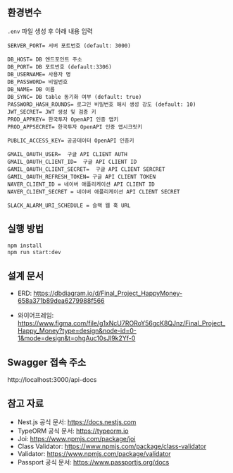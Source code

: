## 환경변수

`.env` 파일 생성 후 아래 내용 입력

```
SERVER_PORT= 서버 포트번호 (default: 3000)

DB_HOST= DB 엔드포인트 주소
DB_PORT= DB 포트번호 (default:3306)
DB_USERNAME= 사용자 명
DB_PASSWORD= 비밀번호
DB_NAME= DB 이름
DB_SYNC= DB table 동기화 여부 (default: true)
PASSWORD_HASH_ROUNDS= 로그인 비밀번호 해시 생성 강도 (default: 10)
JWT_SECRET= JWT 생성 및 검증 키
PROD_APPKEY= 한국투자 OpenAPI 인증 앱키
PROD_APPSECRET= 한국투자 OpenAPI 인증 앱시크릿키

PUBLIC_ACCESS_KEY= 공공데이터 OpenAPI 인증키

GMAIL_OAUTH_USER=  구글 API CLIENT AUTH
GMAIL_OAUTH_CLIENT_ID=  구글 API CLIENT ID
GAMIL_OAUTH_CLIENT_SECRET=  구글 API CLIENT SERCRET
GAMIL_OAUTH_REFRESH_TOKEN= 구글 API CLIENT TOKEN
NAVER_CLIENT_ID = 네이버 애플리케이션 API CLIENT ID
NAVER_CLIENT_SECRET = 네이버 애플리케이션 API CLIENT SECRET

SLACK_ALARM_URI_SCHEDULE = 슬랙 웹 훅 URL

```

## 실행 방법

```sh
npm install
npm run start:dev
```

## 설계 문서

- ERD: https://dbdiagram.io/d/Final_Project_HappyMoney-658a371b89dea6279988f566

- 와이어프레임: https://www.figma.com/file/g1xNcU7RORoY56gcK8QJnz/Final_Project_Happy_Money?type=design&node-id=0-1&mode=design&t=ohgAuc10sJl9k2Yf-0

## Swagger 접속 주소

http://localhost:3000/api-docs

## 참고 자료

- Nest.js 공식 문서: https://docs.nestjs.com
- TypeORM 공식 문서: https://typeorm.io
- Joi: https://www.npmjs.com/package/joi
- Class Validator: https://www.npmjs.com/package/class-validator
- Validator: https://www.npmjs.com/package/validator
- Passport 공식 문서: https://www.passportjs.org/docs
